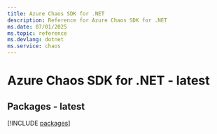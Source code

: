 ```yaml
---
title: Azure Chaos SDK for .NET
description: Reference for Azure Chaos SDK for .NET
ms.date: 07/01/2025
ms.topic: reference
ms.devlang: dotnet
ms.service: chaos
---
```

# Azure Chaos SDK for .NET - latest
## Packages - latest
[!INCLUDE [packages](chaos-index.md)]